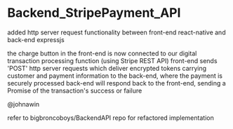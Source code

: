 # Backend_StripePayment_API

added http server request functionality between front-end react-native and back-end expressjs

the charge button in the front-end is now connected to our digital transaction processing function (using Stripe REST API)
front-end sends 'POST' http server requests which deliver encrypted tokens carrying customer and payment information to the back-end, 
where the payment is securely processed
back-end will respond back to the front-end, sending a Promise of the transaction's success or failure

@johnawin

refer to bigbroncoboys/BackendAPI repo for refactored implementation
